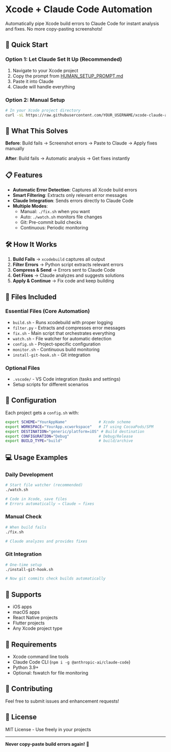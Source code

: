 # Xcode + Claude Code Automation

Automatically pipe Xcode build errors to Claude Code for instant analysis and fixes. No more copy-pasting screenshots!

## 🚀 Quick Start

### Option 1: Let Claude Set It Up (Recommended)

1. Navigate to your Xcode project
2. Copy the prompt from [HUMAN_SETUP_PROMPT.md](HUMAN_SETUP_PROMPT.md)
3. Paste it into Claude
4. Claude will handle everything

### Option 2: Manual Setup

```bash
# In your Xcode project directory
curl -sL https://raw.githubusercontent.com/YOUR_USERNAME/xcode-claude-automation/main/setup-from-github.sh | bash
```

## 🎯 What This Solves

**Before**: Build fails → Screenshot errors → Paste to Claude → Apply fixes manually

**After**: Build fails → Automatic analysis → Get fixes instantly

## 📋 Features

- **Automatic Error Detection**: Captures all Xcode build errors
- **Smart Filtering**: Extracts only relevant error messages
- **Claude Integration**: Sends errors directly to Claude Code
- **Multiple Modes**:
  - Manual: `./fix.sh` when you want
  - Auto: `./watch.sh` monitors file changes
  - Git: Pre-commit build checks
  - Continuous: Periodic monitoring

## 🛠️ How It Works

1. **Build Fails** → `xcodebuild` captures all output
2. **Filter Errors** → Python script extracts relevant errors
3. **Compress & Send** → Errors sent to Claude Code
4. **Get Fixes** → Claude analyzes and suggests solutions
5. **Apply & Continue** → Fix code and keep building

## 📁 Files Included

### Essential Files (Core Automation)
- `build.sh` - Runs xcodebuild with proper logging
- `filter.py` - Extracts and compresses error messages
- `fix.sh` - Main script that orchestrates everything
- `watch.sh` - File watcher for automatic detection
- `config.sh` - Project-specific configuration
- `monitor.sh` - Continuous build monitoring
- `install-git-hook.sh` - Git integration

### Optional Files
- `.vscode/` - VS Code integration (tasks and settings)
- Setup scripts for different scenarios

## 🔧 Configuration

Each project gets a `config.sh` with:
```bash
export SCHEME="YourAppName"              # Xcode scheme
export WORKSPACE="YourApp.xcworkspace"   # If using CocoaPods/SPM
export DESTINATION="generic/platform=iOS" # Build destination
export CONFIGURATION="Debug"             # Debug/Release
export BUILD_TYPE="build"                # build/archive
```

## 💻 Usage Examples

### Daily Development
```bash
# Start file watcher (recommended)
./watch.sh

# Code in Xcode, save files
# Errors automatically → Claude → fixes
```

### Manual Check
```bash
# When build fails
./fix.sh

# Claude analyzes and provides fixes
```

### Git Integration
```bash
# One-time setup
./install-git-hook.sh

# Now git commits check builds automatically
```

## 📱 Supports

- iOS apps
- macOS apps
- React Native projects
- Flutter projects
- Any Xcode project type

## 🔄 Requirements

- Xcode command line tools
- Claude Code CLI (`npm i -g @anthropic-ai/claude-code`)
- Python 3.9+
- Optional: fswatch for file monitoring

## 🤝 Contributing

Feel free to submit issues and enhancement requests!

## 📄 License

MIT License - Use freely in your projects

---

**Never copy-paste build errors again!** 🎉
